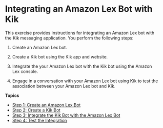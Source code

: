 # Integrating an Amazon Lex Bot with Kik<a name="kik-bot-association"></a>

This exercise provides instructions for integrating an Amazon Lex bot with the Kik messaging application\. You perform the following steps:

1. Create an Amazon Lex bot\.

1. Create a Kik bot using the Kik app and website\. 

1. Integrate the your Amazon Lex bot with the Kik bot using the Amazon Lex console\.

1. Engage in a conversation with your Amazon Lex bot using Kik to test the association between your Amazon Lex bot and Kik\.

**Topics**
+ [Step 1: Create an Amazon Lex Bot](kik-bot-assoc-create-bot.md)
+ [Step 2: Create a Kik Bot](kik-bot-assoc-create-kik-bot.md)
+ [Step 3: Integrate the Kik Bot with the Amazon Lex Bot](kik-bot-assoc-create-assoc.md)
+ [Step 4: Test the Integration](kik-bot-assoc-test.md)